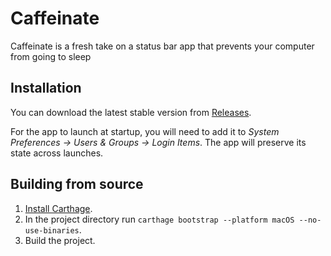 # Caffeinate
Caffeinate is a fresh take on a status bar app that prevents your computer from going to sleep

## Installation
You can download the latest stable version from [Releases](https://github.com/nikstar/Caffeinate/releases). 

For the app to launch at startup, you will need to add it to *System Preferences → Users & Groups → Login Items*. The app will preserve its state across launches.

## Building from source
1. [Install Carthage](https://github.com/Carthage/Carthage#installing-carthage).
2. In the project directory run `carthage bootstrap --platform macOS --no-use-binaries`.
3. Build the project.
